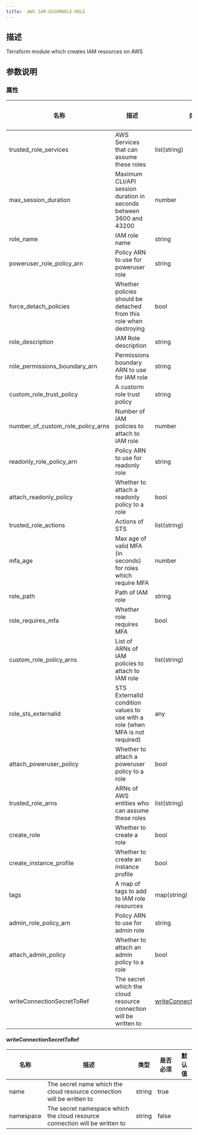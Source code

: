 ```yaml
---
title:  AWS IAM-ASSUMABLE-ROLE
---
```


## 描述

Terraform module which creates IAM resources on AWS

## 参数说明


### 属性

 名称 | 描述 | 类型 | 是否必须 | 默认值 
 ------------ | ------------- | ------------- | ------------- | ------------- 
 trusted_role_services | AWS Services that can assume these roles | list(string) | false |  
 max_session_duration | Maximum CLI/API session duration in seconds between 3600 and 43200 | number | false |  
 role_name | IAM role name | string | false |  
 poweruser_role_policy_arn | Policy ARN to use for poweruser role | string | false |  
 force_detach_policies | Whether policies should be detached from this role when destroying | bool | false |  
 role_description | IAM Role description | string | false |  
 role_permissions_boundary_arn | Permissions boundary ARN to use for IAM role | string | false |  
 custom_role_trust_policy | A custorm role trust policy | string | false |  
 number_of_custom_role_policy_arns | Number of IAM policies to attach to IAM role | number | false |  
 readonly_role_policy_arn | Policy ARN to use for readonly role | string | false |  
 attach_readonly_policy | Whether to attach a readonly policy to a role | bool | false |  
 trusted_role_actions | Actions of STS | list(string) | false |  
 mfa_age | Max age of valid MFA (in seconds) for roles which require MFA | number | false |  
 role_path | Path of IAM role | string | false |  
 role_requires_mfa | Whether role requires MFA | bool | false |  
 custom_role_policy_arns | List of ARNs of IAM policies to attach to IAM role | list(string) | false |  
 role_sts_externalid | STS ExternalId condition values to use with a role (when MFA is not required) | any | false |  
 attach_poweruser_policy | Whether to attach a poweruser policy to a role | bool | false |  
 trusted_role_arns | ARNs of AWS entities who can assume these roles | list(string) | false |  
 create_role | Whether to create a role | bool | false |  
 create_instance_profile | Whether to create an instance profile | bool | false |  
 tags | A map of tags to add to IAM role resources | map(string) | false |  
 admin_role_policy_arn | Policy ARN to use for admin role | string | false |  
 attach_admin_policy | Whether to attach an admin policy to a role | bool | false |  
 writeConnectionSecretToRef | The secret which the cloud resource connection will be written to | [writeConnectionSecretToRef](#writeConnectionSecretToRef) | false |  


#### writeConnectionSecretToRef

 名称 | 描述 | 类型 | 是否必须 | 默认值 
 ------------ | ------------- | ------------- | ------------- | ------------- 
 name | The secret name which the cloud resource connection will be written to | string | true |  
 namespace | The secret namespace which the cloud resource connection will be written to | string | false |  
